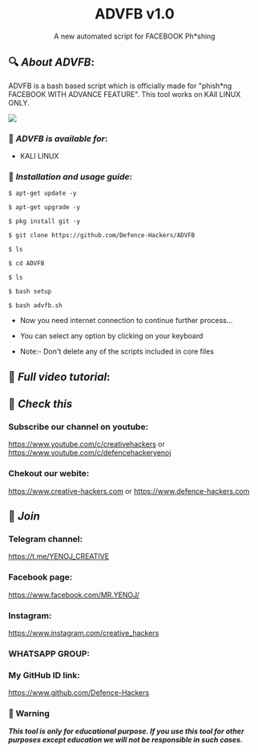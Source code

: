<h1 align="center">ADVFB v1.0</h1>
<p align="center">
      A new automated script for FACEBOOK Ph*shing
</p>

## 🔍 ***About ADVFB***:

ADVFB is a bash based script which is officially made for "phish*ng FACEBOOK WITH ADVANCE FEATURE". This tool works on KAlI LINUX ONLY.

![](IMG_20200925_120633.jpeg)

### 📌 ***ADVFB is available for***:

* KALI LINUX

### 📌 ***Installation and usage guide***:
```
$ apt-get update -y
```
```
$ apt-get upgrade -y
```
```
$ pkg install git -y
```
```
$ git clone https://github.com/Defence-Hackers/ADVFB
```
```
$ ls
```
```
$ cd ADVFB
```
```
$ ls
```
```
$ bash setup
```
```
$ bash advfb.sh
```
* Now you need internet connection to continue further process...

* You can select any option by clicking on your keyboard

* Note:- Don't delete any of the scripts included in core files

## 📌 ***Full video tutorial***:

## 🔗 ***Check this***

### Subscribe our channel on youtube:
https://www.youtube.com/c/creativehackers
or
https://www.youtube.com/c/defencehackeryenoj

### Chekout our webite:
https://www.creative-hackers.com
or
https://www.defence-hackers.com

## 👥 ***Join***


### Telegram channel:
https://t.me/YENOJ_CREATIVE

### Facebook page:
https://www.facebook.com/MR.YENOJ/

### Instagram: 
https://www.instagram.com/creative_hackers

### WHATSAPP GROUP:


### My GitHub ID link:
https://www.github.com/Defence-Hackers

### 📢 Warning

***This tool is only for educational purpose. If you use this tool for other purposes except education we will not be responsible in such cases.***
